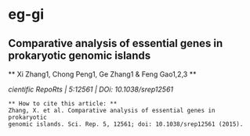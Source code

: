 # eg-gi

## Comparative analysis of essential genes in prokaryotic genomic islands

** Xi Zhang1, Chong Peng1, Ge Zhang1 & Feng Gao1,2,3 **

_cientific RepoRts | 5:12561 | DOi: 10.1038/srep12561_


```
** How to cite this article: ** 
Zhang, X. et al. Comparative analysis of essential genes in prokaryotic
genomic islands. Sci. Rep. 5, 12561; doi: 10.1038/srep12561 (2015).
```

